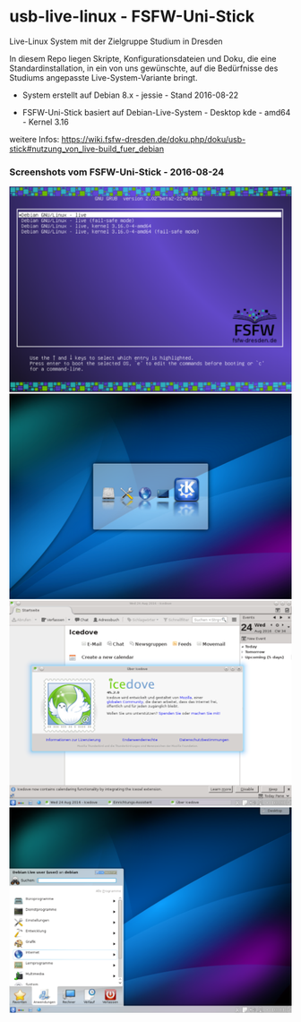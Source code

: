 # usb-live-linux - FSFW-Uni-Stick

Live-Linux System mit der Zielgruppe Studium in Dresden

In diesem Repo liegen Skripte, Konfigurationsdateien und Doku, die eine Standardinstallation, in ein von uns gewünschte, auf die Bedürfnisse des Studiums angepasste Live-System-Variante bringt.

- System erstellt auf Debian 8.x - jessie - Stand 2016-08-22

- FSFW-Uni-Stick basiert auf Debian-Live-System - Desktop kde - amd64 - Kernel 3.16


weitere Infos:
https://wiki.fsfw-dresden.de/doku.php/doku/usb-stick#nutzung_von_live-build_fuer_debian

### Screenshots vom FSFW-Uni-Stick - 2016-08-24  ###

![FSFW-Uni-Stick_boot](doc/media/FSFW-Uni-Stick_boot_1024x768.png)
![FSFW-Uni-Stick_boot-kde](doc/media/FSFW_Uni-Stick_boot-kde_1024x768.png)
![FSFW-Uni-Stick_icedove](doc/media/FSFW-Uni-Stick_icedove_1024x768.png)
![FSFW-Uni-Stick_KDE-Desktop](doc/media/FSFW-Uni-Stick_KDE-Desktop_1024x768.png)

